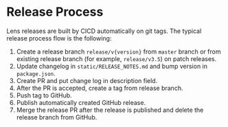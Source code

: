 # Release Process

Lens releases are built by CICD automatically on git tags. The typical release process flow is the following:

1. Create a release branch `release/v{version}` from `master` branch or from existing release branch (for example, `release/v3.5`) on patch releases.
2. Update changelog in `static/RELEASE_NOTES.md` and bump version in `package.json`.
3. Create PR and put change log in description field.
4. After the PR is accepted, create a tag from release branch.
5. Push tag to GitHub.
6. Publish automatically created GitHub release.
7. Merge the release PR after the release is published and delete the release branch from GitHub.